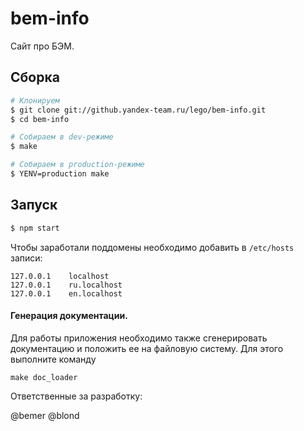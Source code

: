 bem-info
========

Сайт про БЭМ. 

Сборка
------

```sh
# Клонируем
$ git clone git://github.yandex-team.ru/lego/bem-info.git
$ cd bem-info

# Собираем в dev-режиме
$ make

# Собираем в production-режиме
$ YENV=production make
```

Запуск
------

```sh
$ npm start
```

Чтобы заработали поддомены необходимо добавить в `/etc/hosts` записи:

```
127.0.0.1    localhost
127.0.0.1    ru.localhost
127.0.0.1    en.localhost
```

#### Генерация документации.

Для работы приложения необходимо также сгенерировать документацию и положить ее на файловую систему.
Для этого выполните команду

```
make doc_loader
```

Ответственные за разработку:

@bemer
@blond
